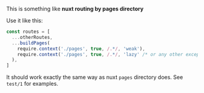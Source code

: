 This is something like **nuxt routing by pages directory**

Use it like this:

```js
const routes = [
  ...otherRoutes,
  ...buildPages(
    require.context('./pages', true, /.*/, 'weak'),
    require.context('./pages', true, /.*/, 'lazy' /* or any other except weak */)
  ),
]
```

It should work exactly the same way as nuxt `pages` directory does.
See `test/1` for examples.
